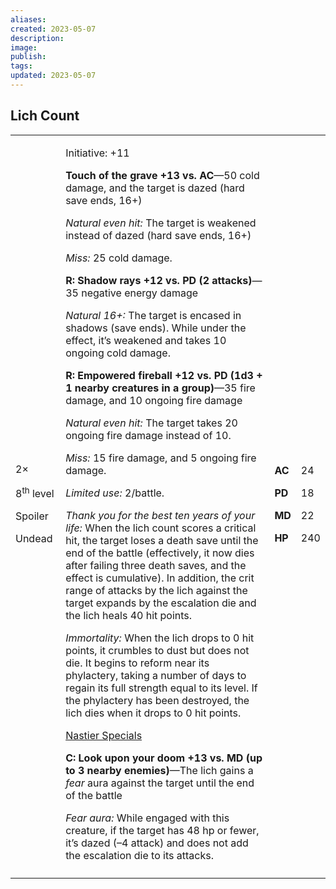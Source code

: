 ```yaml
---
aliases: 
created: 2023-05-07
description: 
image: 
publish: 
tags: 
updated: 2023-05-07
---
```


## Lich Count

<table>
<colgroup>
<col style="width: 16%" />
<col style="width: 71%" />
<col style="width: 5%" />
<col style="width: 6%" />
</colgroup>
<tbody>
<tr class="odd">
<td><p>2×</p>
<p>8<sup>th</sup> level</p>
<p>Spoiler</p>
<p>Undead</p></td>
<td><p>Initiative: +11</p>
<p><strong>Touch of the grave +13 vs. AC</strong>—50 cold damage, and
the target is dazed (hard save ends, 16+)</p>
<p><em>Natural even hit:</em> The target is weakened instead of dazed
(hard save ends, 16+)</p>
<p><em>Miss:</em> 25 cold damage.</p>
<p><strong>R: Shadow rays +12 vs. PD (2 attacks)</strong>—35 negative
energy damage</p>
<p><em>Natural 16+:</em> The target is encased in shadows (save ends).
While under the effect, it’s weakened and takes 10 ongoing cold
damage.</p>
<p><strong>R: Empowered fireball +12 vs. PD (1d3 + 1 nearby creatures in
a group)</strong>—35 fire damage, and 10 ongoing fire damage</p>
<p><em>Natural even hit:</em> The target takes 20 ongoing fire damage
instead of 10.</p>
<p><em>Miss:</em> 15 fire damage, and 5 ongoing fire damage.</p>
<p><em>Limited use:</em> 2/battle.</p>
<p><em>Thank you for the best ten years of your life:</em> When the lich
count scores a critical hit, the target loses a death save until the end
of the battle (effectively, it now dies after failing three death saves,
and the effect is cumulative). In addition, the crit range of attacks by
the lich against the target expands by the escalation die and the lich
heals 40 hit points.</p>
<p><em>Immortality:</em> When the lich drops to 0 hit points, it
crumbles to dust but does not die. It begins to reform near its
phylactery, taking a number of days to regain its full strength equal to
its level. If the phylactery has been destroyed, the lich dies when it
drops to 0 hit points.</p>
<p><u>Nastier Specials</u></p>
<p><strong>C: Look upon your doom +13 vs. MD (up to 3 nearby
enemies)</strong>—The lich gains a <em>fear</em> aura against the target
until the end of the battle</p>
<p><em>Fear aura:</em> While engaged with this creature, if the target
has 48 hp or fewer, it’s dazed (–4 attack) and does not add the
escalation die to its attacks.</p></td>
<td><p><strong>AC</strong></p>
<p><strong>PD</strong></p>
<p><strong>MD</strong></p>
<p><strong>HP</strong></p></td>
<td><p>24</p>
<p>18</p>
<p>22</p>
<p>240</p></td>
</tr>
<tr class="even">
<td></td>
<td></td>
<td></td>
<td></td>
</tr>
</tbody>
</table>

